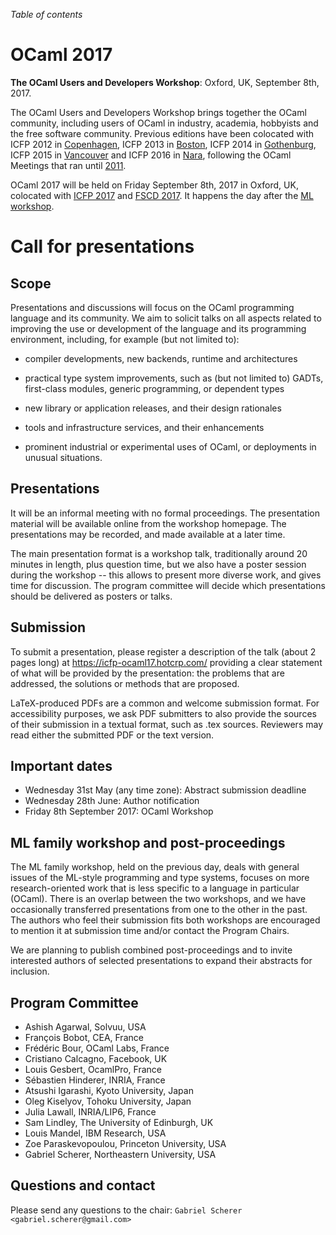 <!-- ((! set title 2017 !)) -->

*Table of contents*

OCaml 2017
==========

**The OCaml Users and Developers Workshop**: Oxford, UK, September 8th, 2017.

The OCaml Users and Developers Workshop brings together the OCaml
community, including users of OCaml in industry, academia, hobbyists
and the free software community.  Previous editions have been
colocated with ICFP 2012 in [Copenhagen](http://oud.ocaml.org/2012/),
ICFP 2013 in [Boston](../2013), ICFP 2014 in [Gothenburg](../2014),
ICFP 2015 in [Vancouver](../2015) and ICFP 2016 in [Nara](../2016),
following the OCaml Meetings that ran until [2011](../2011).

OCaml 2017 will be held on Friday September 8th, 2017 in Oxford, UK,
colocated with [ICFP 2017](http://conf.researchr.org/home/icfp-2017)
and [FSCD 2017](http://www.cs.ox.ac.uk/conferences/fscd2017/). It
happens the day after the [ML
workshop](http://www.mlworkshop.org/ml2017).

Call for presentations
======================

Scope
-----

Presentations and discussions will focus on the OCaml
programming language and its community. We aim to solicit talks
on all aspects related to improving the use or development of
the language and its programming environment, including, for
example (but not limited to):

- compiler developments, new backends, runtime and architectures

- practical type system improvements, such as (but not
  limited to) GADTs, first-class modules, generic programming,
  or dependent types

- new library or application releases, and their design
  rationales

- tools and infrastructure services, and their enhancements

- prominent industrial or experimental uses of OCaml, or
  deployments in unusual situations.

Presentations
-------------

It will be an informal meeting with no formal proceedings. The
presentation material will be available online from the workshop
homepage. The presentations may be recorded, and made available
at a later time.

The main presentation format is a workshop talk, traditionally
around 20 minutes in length, plus question time, but we also
have a poster session during the workshop -- this allows to
present more diverse work, and gives time for discussion. The
program committee will decide which presentations should be
delivered as posters or talks.

Submission
----------

To submit a presentation, please register a description of the
talk (about 2 pages long) at <https://icfp-ocaml17.hotcrp.com/>
providing a clear statement of what will be provided by the
presentation: the problems that are addressed, the solutions or
methods that are proposed.

LaTeX-produced PDFs are a common and welcome submission
format. For accessibility purposes, we ask PDF submitters to
also provide the sources of their submission in a textual
format, such as .tex sources. Reviewers may read either the
submitted PDF or the text version.

Important dates
---------------

- Wednesday 31st May (any time zone): Abstract submission deadline
- Wednesday 28th June: Author notification
- Friday 8th September 2017: OCaml Workshop

ML family workshop and post-proceedings
---------------------------------------

The ML family workshop, held on the previous day, deals with
general issues of the ML-style programming and type systems,
focuses on more research-oriented work that is less specific to
a language in particular (OCaml). There is an overlap between
the two workshops, and we have occasionally transferred
presentations from one to the other in the past. The authors who
feel their submission fits both workshops are encouraged to
mention it at submission time and/or contact the Program Chairs.

We are planning to publish combined post-proceedings and to
invite interested authors of selected presentations to expand
their abstracts for inclusion.

Program Committee
-----------------

- Ashish Agarwal, Solvuu, USA
- François Bobot, CEA, France
- Frédéric Bour, OCaml Labs, France
- Cristiano Calcagno, Facebook, UK
- Louis Gesbert, OcamlPro, France
- Sébastien Hinderer, INRIA, France
- Atsushi Igarashi, Kyoto University, Japan
- Oleg Kiselyov, Tohoku University, Japan
- Julia Lawall, INRIA/LIP6, France
- Sam Lindley, The University of Edinburgh, UK
- Louis Mandel, IBM Research, USA
- Zoe Paraskevopoulou, Princeton University, USA
- Gabriel Scherer, Northeastern University, USA

Questions and contact
---------------------

Please send any questions to the chair:
`Gabriel Scherer <gabriel.scherer@gmail.com>`
